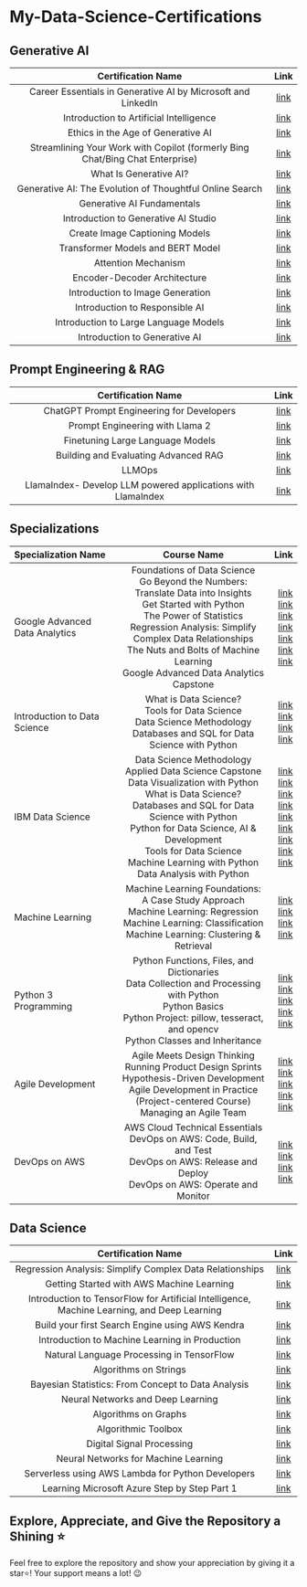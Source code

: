 # My-Data-Science-Certifications
## Generative AI
| Certification Name  |Link   |
| :------------: | :------------: |
|Career Essentials in Generative AI by Microsoft and LinkedIn   | [link ](https://www.linkedin.com/learning/certificates/c5f55de4b8f5eeaa8fab9c952631d704ec8731901b2a0f526d62905f6c1e9011 "link ") |
|Introduction to Artificial Intelligence   | [link ](https://www.linkedin.com/learning/certificates/df8ad4c40ffd7f505e83bd9e23431d4f5cdd27401a09a36216064d56b9b3e8af "link ") |
|Ethics in the Age of Generative AI   | [link ](https://www.linkedin.com/learning/certificates/6e5969c6b881fe16ba03007b0eaeb96f831e91d60a164378b4562a5b1836d470 "link ") |
|Streamlining Your Work with Copilot (formerly Bing Chat/Bing Chat Enterprise)   | [link ](https://www.linkedin.com/learning/certificates/06c12801b34092a5b743d9164ad0b4c9e526552c06718fdc37ed76b61a0225f5 "link ") |
|What Is Generative AI?   | [link ](https://www.linkedin.com/learning/certificates/cbc2a71e284a38893b68d7b43e7b19b934e1088805e18253e0c1ecb3240f8c9a "link ") |
|Generative AI: The Evolution of Thoughtful Online Search   | [link ](https://www.linkedin.com/learning/certificates/4dfc1dbe631aebcb1e6b14d878f72c8d2621a7f49eae0890da308815873266a4 "link ") |
|Generative AI Fundamentals   | [link ](https://www.cloudskillsboost.google/public_profiles/9292217d-76c0-4434-9bb7-51cecd014388 "link ") |
|Introduction to Generative AI Studio   | [link ](https://www.cloudskillsboost.google/public_profiles/9292217d-76c0-4434-9bb7-51cecd014388 "link ") |
|Create Image Captioning Models  | [link ](https://www.cloudskillsboost.google/public_profiles/9292217d-76c0-4434-9bb7-51cecd014388 "link ") |
|Transformer Models and BERT Model  | [link ](https://www.cloudskillsboost.google/public_profiles/9292217d-76c0-4434-9bb7-51cecd014388 "link ") |
|Attention Mechanism  | [link ](https://www.cloudskillsboost.google/public_profiles/9292217d-76c0-4434-9bb7-51cecd014388 "link ") |
|Encoder-Decoder Architecture  | [link ](https://www.cloudskillsboost.google/public_profiles/9292217d-76c0-4434-9bb7-51cecd014388 "link ") |
|Introduction to Image Generation  | [link ](https://www.cloudskillsboost.google/public_profiles/9292217d-76c0-4434-9bb7-51cecd014388 "link ") |
|Introduction to Responsible AI | [link ](https://www.cloudskillsboost.google/public_profiles/9292217d-76c0-4434-9bb7-51cecd014388 "link ") |
|Introduction to Large Language Models  | [link ](https://www.cloudskillsboost.google/public_profiles/9292217d-76c0-4434-9bb7-51cecd014388 "link ") |
|Introduction to Generative AI  | [link ](https://www.cloudskillsboost.google/public_profiles/9292217d-76c0-4434-9bb7-51cecd014388 "link ") |

## Prompt Engineering & RAG
| Certification Name  |Link   |
| :------------: | :------------: |
|ChatGPT Prompt Engineering for Developers   | [link ](https://learn.deeplearning.ai/accomplishments/95d56940-81c7-404c-80a9-fa98d36dae46?usp=sharing "link ") |
|Prompt Engineering with Llama 2   | [link ](https://learn.deeplearning.ai/accomplishments/e6e846f8-3240-439a-a56b-33c5f3e18e6a?usp=sharing "link ") |
|Finetuning Large Language Models   | [link ](https://learn.deeplearning.ai/accomplishments/ac96ad54-695e-4bf5-b9fc-deb6ed9e2d04?usp=sharing "link ") |
|Building and Evaluating Advanced RAG  | [link ](https://learn.deeplearning.ai/accomplishments/ac96ad54-695e-4bf5-b9fc-deb6ed9e2d04?usp=sharing "link ") |
|LLMOps  | [link ](https://learn.deeplearning.ai/accomplishments/fb9d2a4f-a82d-4575-ba91-b0dae7caa4bb?usp=sharing "link ") |
|LlamaIndex- Develop LLM powered applications with LlamaIndex  | [link ](https://udemy-certificate.s3.amazonaws.com/image/UC-c5fdc373-1bb8-4ae5-a80f-93b9902e6a43.jpg "link ") |

## Specializations
| Specialization Name | Course Name | Link |
| :---         |     :---:      |          ---: |
| Google Advanced Data Analytics   | Foundations of Data Science <br> Go Beyond the Numbers: Translate Data into Insights <br> Get Started with Python <br> The Power of Statistics <br> Regression Analysis: Simplify Complex Data Relationships <br> The Nuts and Bolts of Machine Learning <br> Google Advanced Data Analytics Capstone | [link ](https://coursera.org/share/4a41916e4268346082529f00dae5e601 "link ")  <br> [link ](https://coursera.org/share/17a4e8cda6e1b655404d477ca0701213 "link ") <br> [link ](https://coursera.org/share/716aee7773c8aec1df7fe0285a533280 "link ") <br> [link ](https://coursera.org/share/a29eeaff13722eeb3d10ef2c2714b6ce "link ") <br> [link ](https://coursera.org/share/f30de3cc5271e44d35da456299907f40 "link ") <br> [link ](https://coursera.org/share/69fa1386c5ff3383ab6cc36446436e3d "link ") <br> [link ](https://coursera.org/share/5e515b7c174f4893c968ca728225be7e "link ")|
| Introduction to Data Science     | What is Data Science? <br> Tools for Data Science <br> Data Science Methodology  <br> Databases and SQL for Data Science with Python   | [link ](https://coursera.org/share/4f81401b548909c1ba1c07a18bc4f556 "link ") <br> [link ](https://coursera.org/share/409f95f6ea9b7b90166fa88a4ad19130 "link ") <br> [link ](https://coursera.org/share/2061ace0af17d485a8ccbe605a509db6 "link ") <br> [link ](https://coursera.org/share/97c8e7c197a5495de5f75d996f90ef84 "link ")     |
| IBM Data Science     | Data Science Methodology <br> Applied Data Science Capstone <br> Data Visualization with Python <br> What is Data Science? <br> Databases and SQL for Data Science with Python <br> Python for Data Science, AI & Development <br> Tools for Data Science <br> Machine Learning with Python <br> Data Analysis with Python| [link ](https://coursera.org/share/2061ace0af17d485a8ccbe605a509db6 "link ") <br> [link ](https://coursera.org/share/0d05ad34d52f46cd9199a26376d2bef0 "link ") <br> [link ](https://coursera.org/share/bea2cfc47a6ed9f2abdd682d04b99bd6 "link ") <br> [link ](https://coursera.org/share/4f81401b548909c1ba1c07a18bc4f556 "link ") <br> [link ](https://coursera.org/share/97c8e7c197a5495de5f75d996f90ef84 "link ") <br> [link ](https://coursera.org/share/972e82d97b2f21d8caf333027ec9bb77 "link ") <br> [link ](https://coursera.org/share/409f95f6ea9b7b90166fa88a4ad19130 "link ") <br> [link ](https://coursera.org/share/bfefcba4145e05f29b44d53f077d75a4 "link ") <br> [link ](https://coursera.org/share/4519f911c68c07412f8838d5ce910fe4 "link ")    |
| Machine Learning     | Machine Learning Foundations: A Case Study Approach <br> Machine Learning: Regression <br> Machine Learning: Classification <br> Machine Learning: Clustering & Retrieval     | [link ](https://coursera.org/share/16fc3874bf22ae10a6ef1951ecc1bb61 "link ") <br> [link ](https://coursera.org/share/fb604b04a09ee85ddeab223d732f3a42 "link ") <br> [link ](https://coursera.org/share/fcab95d67190a952e407e8e487aa4516 "link ") <br> [link ](https://coursera.org/share/f4d52630858fb1db1e5911e3edfd7353 "link ")      |
| Python 3 Programming     | Python Functions, Files, and Dictionaries <br> Data Collection and Processing with Python <br> Python Basics <br> Python Project: pillow, tesseract, and opencv <br> Python Classes and Inheritance   | [link ](https://coursera.org/share/4b0bc1835cc62e87eab1c6ffbeacb9bd "link ") <br> [link ](https://coursera.org/share/793cba877ec92cd669ad3aeb88e91c34 "link ") <br> [link ](https://coursera.org/share/b73d59596e593081492fe54279b790b0 "link ") <br> [link ](https://coursera.org/share/1a7d2b5580b6337e7d77e92c4d902e0d "link ") <br> [link ](https://coursera.org/share/273c89f70e8254889a9d3a1d9c4c7b4e "link ")      |
| Agile Development     | Agile Meets Design Thinking <br> Running Product Design Sprints <br> Hypothesis-Driven Development <br> Agile Development in Practice (Project-centered Course) <br> Managing an Agile Team     | [link ](https://coursera.org/share/8b088da236d6a57aa1909e5a96f2bcf4 "link ") <br> [link ](https://coursera.org/share/6bae9b121a908a082e579593c42f67f0 "link ") <br> [link ](https://coursera.org/share/9ad9c26766049681cc615ee0fce37280 "link ") <br> [link ](https://coursera.org/share/c316eb8b00a7cd8eff21a6c69661d80d "link ") <br> [link ](https://coursera.org/share/22ee74ab12d6aed783598c4266d02388 "link ")    |
| DevOps on AWS     | AWS Cloud Technical Essentials <br> DevOps on AWS: Code, Build, and Test <br> DevOps on AWS: Release and Deploy <br> DevOps on AWS: Operate and Monitor     | [link ](https://coursera.org/share/0524be9fa1778049ad872217e521e6ce "link ")  <br> [link ](https://coursera.org/share/d70f14b1e33e4bca080e886bcb940b14 "link ")  <br> [link ](https://coursera.org/share/a91b1d23fae5f8b56d804d34f023f7f0 "link ") <br> [link ](https://coursera.org/share/6328b293d97301e556b41296aaa2ff28 "link ")   |

## Data Science
| Certification Name  |Link   |
| :------------: | :------------: |
|Regression Analysis: Simplify Complex Data Relationships   | [link ](https://coursera.org/share/7e11fef46165edaa62470c4044659c78 "link ") |
|Getting Started with AWS Machine Learning   | [link ](https://coursera.org/share/6515983a0141a31cd740597e18d8ff06 "link ") |
|Introduction to TensorFlow for Artificial Intelligence, Machine Learning, and Deep Learning   | [link ](https://coursera.org/share/0e1c31a5b1b50ca2b822de78c0e7446a "link ") |
|Build your first Search Engine using AWS Kendra   | [link ](https://coursera.org/share/b87df5626750c61a1f3e008b9e56c3e3 "link ") |
|Introduction to Machine Learning in Production   | [link ](https://coursera.org/share/02bebeea63cbed1ad245a6440fdefe20 "link ") |
|Natural Language Processing in TensorFlow   | [link ](https://coursera.org/share/221cf51c36caec274d497ff1ae1f321c "link ") |
|Algorithms on Strings   | [link ](https://coursera.org/share/3c395ce5a85ec180a709f2dc8ea255c9 "link ") |
|Bayesian Statistics: From Concept to Data Analysis   | [link ](https://coursera.org/share/055ca8c4d657cb5c59e27b024de15c5b "link ") |
|Neural Networks and Deep Learning   | [link ](https://coursera.org/share/98ef9776279743cb094e63db62dffa97 "link ") |
|Algorithms on Graphs   | [link ](https://coursera.org/share/e50213bf94f68c98aa001f4fa38912d5 "link ") |
|Algorithmic Toolbox   | [link ](https://coursera.org/share/057a02efd582d42e1c50d47ccaa32a5b "link ") |
|Digital Signal Processing   | [link ](https://coursera.org/share/ba30af4beb1c1bcde250b4d991602dfe "link ") |
|Neural Networks for Machine Learning   | [link ](https://coursera.org/share/4eb7c9957a7f63368ae52edff2a56d52 "link ") |
|Serverless using AWS Lambda for Python Developers   | [link ](https://udemy-certificate.s3.amazonaws.com/image/UC-438f5c39-c94c-4d1a-a1da-dd8e63d52070.jpg "link ") |
|Learning Microsoft Azure Step by Step Part 1   | [link ](https://udemy-certificate.s3.amazonaws.com/image/UC-0C2R8EOR.jpg "link ") |


## Explore, Appreciate, and Give the Repository a Shining ⭐
Feel free to explore the repository and show your appreciation by giving it a star⭐! Your support means a lot! 😉
